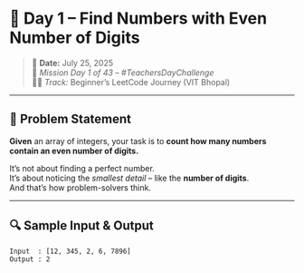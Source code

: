 # 🧠 Day 1 – Find Numbers with Even Number of Digits

> 📅 **Date:** July 25, 2025  
> 🚀 *Mission Day 1 of 43 – #TeachersDayChallenge*  
> 🧑‍💻 *Track:* Beginner’s LeetCode Journey (VIT Bhopal)

---

## 🎯 Problem Statement

**Given** an array of integers, your task is to **count how many numbers contain an even number of digits.**

It’s not about finding a perfect number.  
It’s about noticing the *smallest detail* – like the **number of digits**.  
And that’s how problem-solvers think.

---

## 🔍 Sample Input & Output

```txt
Input  : [12, 345, 2, 6, 7896]
Output : 2


